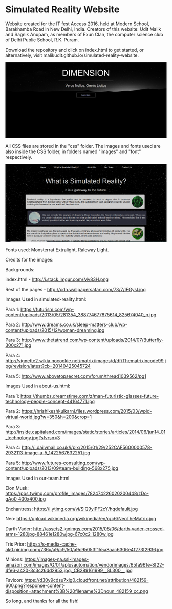 # Simulated Reality Website
Website created for the IT fest Access 2016, held at Modern School, Barakhamba Road in New Delhi, India.
Creators of this website: Udit Malik and Sagnik Anupam, as members of Exun Clan, the computer science club of Delhi Public School, R.K. Puram.

Download the repository and click on index.html to get started, or alternatively, visit malikudit.github.io/simulated-reality-website.

![Screenshot](screenshot1.PNG)

All CSS files are stored in the "css" folder. 
The images and fonts used are also inside the CSS folder, in folders named "images" and "font" respectively.

![Screenshot](screenshot2.PNG)

Fonts used: Monsterrat Extralight, Raleway Light.

Credits for the images:

Backgrounds:

index.html - http://i.stack.imgur.com/Mv83H.png

Rest of the pages - http://cdn.wallpapersafari.com/73/7/IFGysl.jpg

Images Used in simulated-reality.html:

Para 1: https://futurism.com/wp-content/uploads/2013/05/281354_388774677875614_825674040_n.jpg

Para 2: http://www.dreams.co.uk/sleep-matters-club/wp-content/uploads/2015/12/woman-dreaming.jpg

Para 3: http://www.thetatrend.com/wp-content/uploads/2014/07/Butterfly-300x271.jpg

Para 4: http://vignette2.wikia.nocookie.net/matrix/images/d/df/Thematrixincode99.jpg/revision/latest?cb=20140425045724

Para 5: http://www.abovetopsecret.com/forum/thread1039562/pg1

Images Used in about-us.html:

Para 1: https://thumbs.dreamstime.com/z/man-futuristic-glasses-future-technology-people-concept-44164771.jpg

Para 2: https://hrishikeshkulkarni.files.wordpress.com/2015/03/wpid-virtual-world.jpg?w=350&h=200&crop=1

Para 3: http://inside.capitaland.com/images/static/stories/articles/2014/06/jun14_01_technology.jpg?sfvrsn=3

Para 4: http://i.dailymail.co.uk/i/pix/2015/01/29/252CAF5600000578-2932113-image-a-5_1422567632251.jpg

Para 5: http://www.futures-consulting.com/wp-content/uploads/2013/09/team-building-568x275.jpg

Images Used in our-team.html

Elon Musk:   https://pbs.twimg.com/profile_images/782474226020200448/zDo-gAo0_400x400.jpg 

Enchantress: https://i.ytimg.com/vi/SIQ9ylPF2cY/hqdefault.jpg 

Neo: 	     https://upload.wikimedia.org/wikipedia/en/c/c6/NeoTheMatrix.jpg

Darth Vader: http://assets2.ignimgs.com/2015/08/06/darth-vader-crossed-arms-1280jpg-88461e1280wjpg-67c0c2_1280w.jpg

Tris Prior:  https://s-media-cache-ak0.pinimg.com/736x/a9/c9/50/a9c95053f155a8aac6306e4f273f2936.jpg

Minions:     https://images-na.ssl-images-amazon.com/images/G/01/aplusautomation/vendorimages/65fa961e-8f22-4fe6-a420-3c3c26dd2953.jpg._CB289161999__SL300__.jpg

Favicon: https://d30y9cdsu7xlg0.cloudfront.net/attribution/482159-600.png?response-content-disposition=attachment%3B%20filename%3Dnoun_482159_cc.png

So long, and thanks for all the fish!
